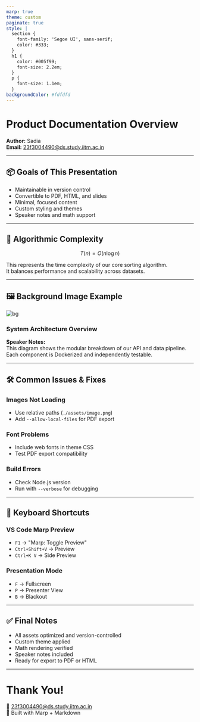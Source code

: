 ```yaml
---
marp: true
theme: custom
paginate: true
style: |
  section {
    font-family: 'Segoe UI', sans-serif;
    color: #333;
  }
  h1 {
    color: #005f99;
    font-size: 2.2em;
  }
  p {
    font-size: 1.1em;
  }
backgroundColor: #fdfdfd
---
```


# Product Documentation Overview  
**Author:** Sadia  
**Email:** 23f3004490@ds.study.iitm.ac.in

---

## 📦 Goals of This Presentation

- Maintainable in version control  
- Convertible to PDF, HTML, and slides  
- Minimal, focused content  
- Custom styling and themes  
- Speaker notes and math support

---

## 🧠 Algorithmic Complexity

$$
T(n) = O(n \log n)
$$

This represents the time complexity of our core sorting algorithm.  
It balances performance and scalability across datasets.

---

## 🖼️ Background Image Example

![bg](./assets/architecture.png)

### System Architecture Overview

**Speaker Notes:**  
This diagram shows the modular breakdown of our API and data pipeline.  
Each component is Dockerized and independently testable.

---

## 🛠️ Common Issues & Fixes

### Images Not Loading
- Use relative paths (`./assets/image.png`)
- Add `--allow-local-files` for PDF export

### Font Problems
- Include web fonts in theme CSS
- Test PDF export compatibility

### Build Errors
- Check Node.js version
- Run with `--verbose` for debugging

---

## 🎯 Keyboard Shortcuts

### VS Code Marp Preview
- `F1` → "Marp: Toggle Preview"
- `Ctrl+Shift+V` → Preview
- `Ctrl+K V` → Side Preview

### Presentation Mode
- `F` → Fullscreen  
- `P` → Presenter View  
- `B` → Blackout

---

## ✅ Final Notes

- All assets optimized and version-controlled  
- Custom theme applied  
- Math rendering verified  
- Speaker notes included  
- Ready for export to PDF or HTML

---

# Thank You!  
📧 23f3004490@ds.study.iitm.ac.in  
🧠 Built with Marp + Markdown  
